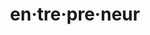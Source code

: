 ---
ee_id: '4475'
site: '1'
type: '2'
long_id: 2018-037 en·tre·pre·neur
url: 2018-037-entrepreneur1
title: en·tre·pre·neur
year: '2018'
medium: Web search archived as .warc w/ web recorder.
commission:
add_credit:
dims:
pitch: Using google 2 remem how to spell en·tre·pre·neur
ps:
live_url: https://conifer.rhizome.org/cory_arcangel/enterpnurer
related:
youtube:
imgs: entreprenuer-2018-037-web-ih--fL9T.jpg
subheading:
year2: '2018'
download:
add_credits:
related_code:
layout: things-i-made
---